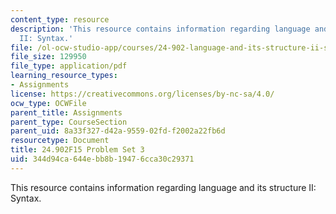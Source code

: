 ```yaml
---
content_type: resource
description: 'This resource contains information regarding language and its structure
  II: Syntax.'
file: /ol-ocw-studio-app/courses/24-902-language-and-its-structure-ii-syntax-fall-2015/344d94ca644ebb8b19476cca30c29371_MIT24_902F15_ProblemSet3.pdf
file_size: 129950
file_type: application/pdf
learning_resource_types:
- Assignments
license: https://creativecommons.org/licenses/by-nc-sa/4.0/
ocw_type: OCWFile
parent_title: Assignments
parent_type: CourseSection
parent_uid: 8a33f327-d42a-9559-02fd-f2002a22fb6d
resourcetype: Document
title: 24.902F15 Problem Set 3
uid: 344d94ca-644e-bb8b-1947-6cca30c29371
---
```

This resource contains information regarding language and its structure II: Syntax.